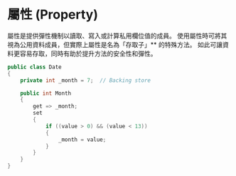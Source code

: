 # 屬性 (Property)
屬性是提供彈性機制以讀取、寫入或計算私用欄位值的成員。 使用屬性時可將其視為公用資料成員，但實際上屬性是名為「存取子」** 的特殊方法。 如此可讓資料更容易存取，同時有助於提升方法的安全性和彈性。

```C#
public class Date
{
    private int _month = 7;  // Backing store

    public int Month
    {
        get => _month;
        set
        {
            if ((value > 0) && (value < 13))
            {
                _month = value;
            }
        }
    }
}
```